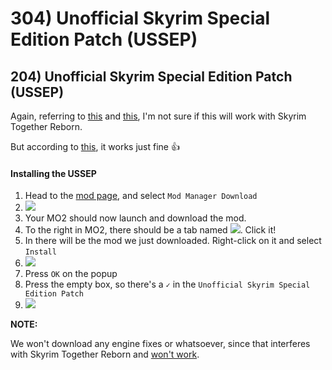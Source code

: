 # 304) Unofficial Skyrim Special Edition Patch (USSEP)

## 204) Unofficial Skyrim Special Edition Patch (USSEP)

Again, referring to [this](https://wiki.tiltedphoques.com/tilted-online/general-information/faq#q-can-i-use-other-mods-with-this-mod) and [this](https://wiki.tiltedphoques.com/tilted-online/general-information/faq#q-will-x-mod-work-with-this-mod), I'm not sure if this will work with Skyrim Together Reborn.

But according to [this](https://github.com/tiltedphoques/Mod-Compatibility/issues/7), it works just fine :thumbsup:

#### Installing the USSEP

1. Head to the [mod page](https://www.nexusmods.com/skyrimspecialedition/mods/266/?tab=files), and select `Mod Manager Download`
2. ![](https://shx.is/5BiYVWuo5.png)
3. Your MO2 should now launch and download the mod.
4. To the right in MO2, there should be a tab named ![](https://shx.is/5BiX5nxYS.png). Click it!
5. In there will be the mod we just downloaded. Right-click on it and select `Install`
6. ![](https://shx.is/5BiZjYfnY.png)
7. Press `OK` on the popup
8. Press the empty box, so there's a `✓` in the `Unofficial Skyrim Special Edition Patch`
9. ![](https://shx.is/5Bi\_hFSg\_.gif)

**NOTE:**

We won't download any engine fixes or whatsoever, since that interferes with Skyrim Together Reborn and [won't work](https://wiki.tiltedphoques.com/tilted-online/general-information/faq#q-will-x-mod-work-with-this-mod).
